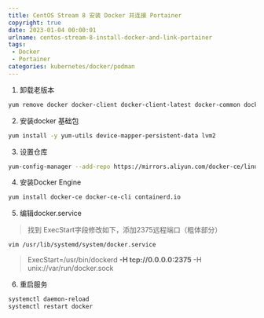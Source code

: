```yaml
---
title: CentOS Stream 8 安装 Docker 并连接 Portainer
copyright: true
date: 2023-01-04 00:00:01
urlname: centos-stream-8-install-docker-and-link-portainer
tags: 
 - Docker
 - Portainer
categories: kubernetes/docker/podman
---
```


1. 卸载老版本
```bash
yum remove docker docker-client docker-client-latest docker-common docker-latest docker-latest-logrotate docker-logrotate docker-engine
```

2. 安装docker 基础包
```bash
yum install -y yum-utils device-mapper-persistent-data lvm2
```
<!-- more -->  
3. 设置仓库
```bash
yum-config-manager --add-repo https://mirrors.aliyun.com/docker-ce/linux/centos/docker-ce.repo
```

4. 安装Docker Engine 
```bash
yum install docker-ce docker-ce-cli containerd.io
```

5. 编辑docker.service
>找到 ExecStart字段修改如下，添加2375远程端口（粗体部分）
```bash
vim /usr/lib/systemd/system/docker.service
```
>ExecStart=/usr/bin/dockerd **-H tcp://0.0.0.0:2375** -H unix://var/run/docker.sock
6. 重启服务
```bash
systemctl daemon-reload
systemctl restart docker
```